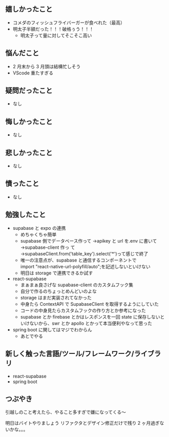 ## 嬉しかったこと

- コメダのフィッシュフライバーガーが食べれた（最高）
- 明太子半額だった！！！破格ぅう！！！
  - 明太子って量に対してそこそこ高い

## 悩んだこと

- 2 月末から 3 月頭は結構忙しそう
- VScode 重たすぎる

## 疑問だったこと

- なし

## 悔しかったこと

- なし

## 悲しかったこと

- なし

## 憤ったこと

- なし

## 勉強したこと

- supabase と expo の連携
  - めちゃくちゃ簡単
  - supabase 側でデータベース作って →apikey と url を.env に書いて →supabase-client 作っ
    て →supabaseClient.from('table_key').select('\*')って感じで終了
  - 唯一の注意点が、supabase と通信するコンポーネントで  
    import "react-native-url-polyfill/auto";を記述しないといけない
  - 明日は storage で連携できるか試す
- react-supabase
  - まぁまぁ良さげな supabase-client のカスタムフック集
  - 自分で作るのちょっとめんどいのよな
  - storage はまだ実装されてなかった
  - 中身たら ContextAPI で SupabaseClient を取得するようにしていた
  - コードの中身見たらカスタムフックの作り方とか参考になった
  - supabase とか firebase とかはレスポンスを一回 state に保存しないといけないから、swr とか apollo とかって本当便利やなって思った
- spring boot に関してはマジでわからん
  - あとでやる

## 新しく触った言語/ツール/フレームワーク/ライブラリ

- react-supabase
- spring boot

## つぶやき

引越しのこと考えたら、やること多すぎで嫌になってくる〜

明日はバイトやりましょう
リファクタとデザイン修正だけで残り 2 ヶ月過ぎないかな。。。
